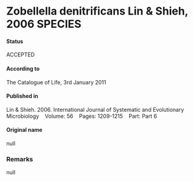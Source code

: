Zobellella denitrificans Lin & Shieh, 2006 SPECIES
=======

#### Status
ACCEPTED

#### According to
The Catalogue of Life, 3rd January 2011

#### Published in
Lin & Shieh. 2006. International Journal of Systematic and Evolutionary Microbiology    Volume: 56    Pages: 1209-1215    Part: Part 6

#### Original name
null

### Remarks
null